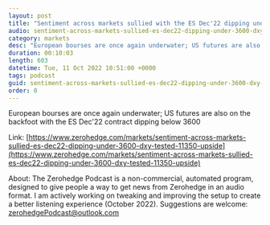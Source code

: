 ```yaml
---
layout: post
title: "Sentiment across markets sullied with the ES Dec'22 dipping under 3,600; DXY tested 113.50 to the upside - Newsquawk US Market Open"
audio: sentiment-across-markets-sullied-es-dec22-dipping-under-3600-dxy-tested-11350-upside-0
category: markets
desc: "European bourses are once again underwater; US futures are also on the backfoot with the ES Dec'22 contract dipping below 3600"
duration: 00:10:03
length: 603
datetime: Tue, 11 Oct 2022 10:51:00 +0000
tags: podcast
guid: sentiment-across-markets-sullied-es-dec22-dipping-under-3600-dxy-tested-11350-upside-0
order: 0
---
```

European bourses are once again underwater; US futures are also on the backfoot with the ES Dec'22 contract dipping below 3600

Link: [https://www.zerohedge.com/markets/sentiment-across-markets-sullied-es-dec22-dipping-under-3600-dxy-tested-11350-upside](https://www.zerohedge.com/markets/sentiment-across-markets-sullied-es-dec22-dipping-under-3600-dxy-tested-11350-upside)

About: The Zerohedge Podcast is a non-commercial, automated program, designed to give people a way to get news from Zerohedge in an audio format.  I am actively working on tweaking and improving the setup to create a better listening experience (October 2022).  Suggestions are welcome: [zerohedgePodcast@outlook.com](mailto:zerohedgePodcast@outlook.com)